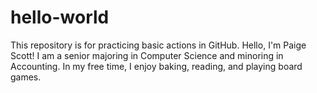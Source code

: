 # hello-world
This repository is for practicing basic actions in GitHub.
Hello, I'm Paige Scott! I am a senior majoring in Computer Science and minoring in Accounting. In my free time, I enjoy baking, reading, and playing board games.
